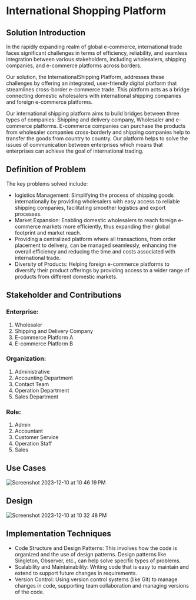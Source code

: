 # International Shopping Platform
## Solution Introduction
  In the rapidly expanding realm of global e-commerce, international trade faces significant challenges in terms of efficiency, reliability, and seamless integration between various stakeholders, including wholesalers, shipping companies, and e-commerce platforms across borders.

  Our solution, the InternationalShipping Platform, addresses these challenges by offering an integrated, user-friendly digital platform that streamlines cross-border e-commerce trade. 
This platform acts as a bridge connecting domestic wholesalers with international shipping companies and foreign e-commerce platforms. 
  
  Our international shipping platform aims to build bridges between three types of companies: Shipping and delivery company, Wholesaler and e-commerce platforms. E-commerce companies can purchase the products from wholesaler companies cross-borderly and shipping companies help to transfer the goods from country to country. Our platform helps to solve the issues of communication between enterprises which means that enterprises can achieve the goal of international trading.

## Definition of Problem
   The key problems solved include:
- logistics Management: Simplifying the process of shipping goods internationally by providing wholesalers with easy access to reliable shipping companies, facilitating smoother logistics and export processes.
- Market Expansion: Enabling domestic wholesalers to reach foreign e-commerce markets more efficiently, thus expanding their global footprint and market reach.
- Providing a centralized platform where all transactions, from order placement to delivery, can be managed seamlessly, enhancing the overall efficiency and reducing the time and costs associated with international trade.
- Diversity of Products: Helping foreign e-commerce platforms to diversify their product offerings by providing access to a wider range of products from different domestic markets.

## Stakeholder and Contributions
### Enterprise:
1. Wholesaler
2. Shipping and Delivery Company
3. E-commerce Platform A
4. E-commerce Platform B

### Organization:
1. Administrative
2. Accounting Department
3. Contact Team
4. Operation Department
5. Sales Department

### Role:
1. Admin
2. Accountant
3. Customer Service
4. Operation Staff
5. Sales



## Use Cases
![Screenshot 2023-12-10 at 10 46 19 PM](https://github.com/aed5100/final-project-tfboys3-0/assets/144818327/dae04fae-8869-4164-9664-855b03fbd0fb)

## Design

![Screenshot 2023-12-10 at 10 32 48 PM](https://github.com/aed5100/final-project-tfboys3-0/assets/144818327/9cb62e8e-25c8-45c9-8acc-058e083fdc64)

## Implementation Techniques
- Code Structure and Design Patterns: This involves how the code is organized and the use of design patterns. Design patterns like Singleton, Observer, etc., can help solve specific types of problems.
- Scalability and Maintainability: Writing code that is easy to maintain and extend to support future changes in requirements.
- Version Control: Using version control systems (like Git) to manage changes in code, supporting team collaboration and managing versions of the code.
